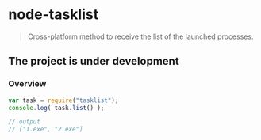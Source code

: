 # node-tasklist

> Cross-platform method to receive the list of the launched processes.

## The project is under development

### Overview

```js
var task = require("tasklist");
console.log( task.list() );

// output
// ["1.exe", "2.exe"]
```